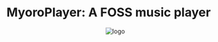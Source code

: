 # MyoroPlayer: A FOSS music player
<p align="center">
  <img src='https://github.com/user-attachments/assets/88daba8f-614f-4ad1-a8af-77e96652f2d6' alt='logo' />
</p>
